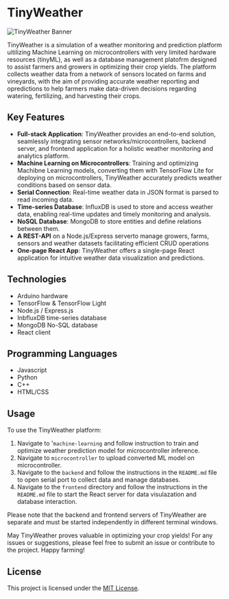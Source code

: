 # TinyWeather

![TinyWeather Banner](./static-files/banner.png)

TinyWeather is a simulation of a weather monitoring and prediction platform uitilizing Machine Learning on microcontrollers with very limited hardware resources (tinyML), as well as a database management platofrm designed to assist farmers and growers in optimizing their crop yields. The platform collects weather data from a network of sensors located on farms and vineyards, with the aim of providing accurate weather reporting and opredictions to help farmers make data-driven decisions regarding watering, fertilizing, and harvesting their crops.

## Key Features

- **Full-stack Application**: TinyWeather provides an end-to-end solution, seamlessly integrating sensor networks/microcontrollers, backend server, and frontend application for a holistic weather monitoring and analytics platform.
- **Machine Learning on Microcontrollers**: Training and optimizing Machibne Learning models, converting them with TensorFlow Lite for deploying on microcontrollers, TinyWeather accurately predicts weather conditions based on sensor data.
- **Serial Connection**: Real-time weather data in JSON format is parsed to read incoming data.
- **Time-series Database**: InfluxDB is used to store and access weather data, enabling real-time updates and timely monitoring and analysis.
- **NoSQL Database**: MongoDB to store entities and define relations between them.
- **A REST-API** on a Node.js/Express serverto manage growers, farms, sensors and weather datasets facilitating efficient CRUD operations
- **One-page React App**: TinyWeather offers a single-page React application for intuitive weather data visualization and predictions.

## Technologies
- Arduino hardware
- TensorFlow & TensorFlow Light
- Node.js / Express.js
- InbfluxDB time-series database
- MongoDB No-SQL database
- React client
  
## Programming Languages
- Javascript
- Python
- C++
- HTML/CSS
  
## Usage

To use the TinyWeather platform:

1. Navigate to '`machine-learning` and follow instruction to train and optimize weather prediction model for microcontroller inference.
2. Navigate to `microcontroller` to upload converted ML model on microcontroller.
3. Navigate to the `backend` and follow the instructions in the `README.md` file to open serial port to collect data and manage databases.
4. Navigate to the `frontend` directory and follow the instructions in the `README.md` file to start the React server for data visulazation and database interaction.

Please note that the backend and frontend servers of TinyWeather are separate and must be started independently in different terminal windows.

May TinyWeather proves valuable in optimizing your crop yields! For any issues or suggestions, please feel free to submit an issue or contribute to the project. Happy farming!

## License

This project is licensed under the [MIT License](https://opensource.org/licenses/MIT).


